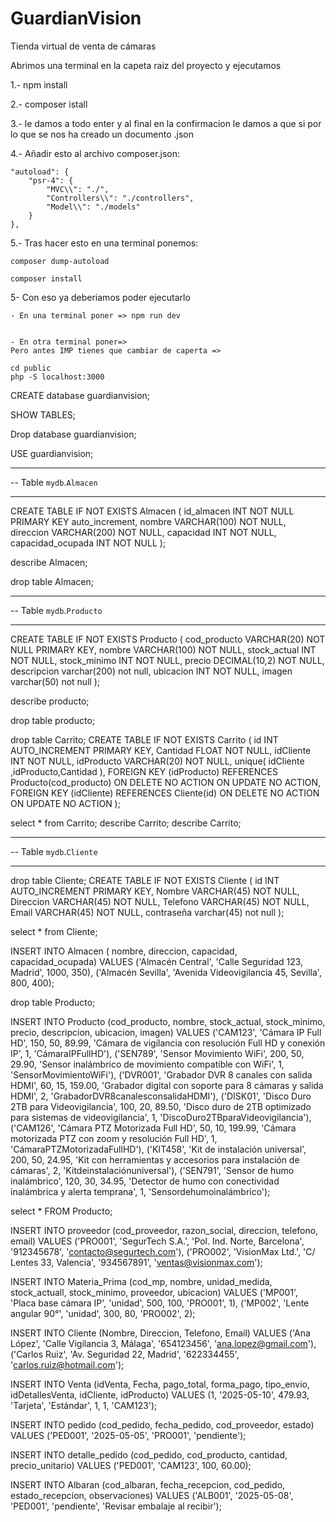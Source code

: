 # GuardianVision
Tienda virtual de venta de cámaras


Abrimos una terminal en la capeta raiz del proyecto y ejecutamos

1.- npm install

2.- composer istall

3.- le damos a todo enter y al final en la confirmacion le damos a que si por lo que se nos ha creado un documento .json

4.- Añadir esto al archivo composer.json:

    "autoload": {
        "psr-4": {
            "MVC\\": "./",
            "Controllers\\": "./controllers",
            "Model\\": "./models"
        }
    },

5.- Tras hacer esto en una terminal ponemos:

    composer dump-autoload

    composer install

5- Con eso ya deberiamos poder ejecutarlo 

    - En una terminal poner => npm run dev 


    - En otra terminal poner=>
    Pero antes IMP tienes que cambiar de caperta =>

    cd public
    php -S localhost:3000

CREATE database guardianvision;

SHOW TABLES;

Drop database guardianvision;

USE guardianvision;

-- -----------------------------------------------------
-- Table `mydb`.`Almacen`
-- -----------------------------------------------------
CREATE TABLE IF NOT EXISTS Almacen (
  id_almacen INT NOT NULL PRIMARY KEY auto_increment,
  nombre VARCHAR(100) NOT NULL,
  direccion VARCHAR(200) NOT NULL,
  capacidad INT NOT NULL,
  capacidad_ocupada INT NOT NULL
);

describe Almacen;

drop table Almacen;

-- -----------------------------------------------------
-- Table `mydb`.`Producto`
-- -----------------------------------------------------
CREATE TABLE IF NOT EXISTS Producto (
  cod_producto VARCHAR(20) NOT NULL PRIMARY KEY,
  nombre VARCHAR(100) NOT NULL,
  stock_actual INT NOT NULL,
  stock_minimo INT NOT NULL,
  precio DECIMAL(10,2) NOT NULL,
  descripcion varchar(200) not null,
  ubicacion INT NOT NULL,
  imagen varchar(50) not null
);

describe producto;

drop table producto;


drop table Carrito;
CREATE TABLE IF NOT EXISTS Carrito (
  id INT AUTO_INCREMENT PRIMARY KEY,
  Cantidad FLOAT NOT NULL,
  idCliente INT NOT NULL,
  idProducto VARCHAR(20) NOT NULL,
  unique( idCliente ,idProducto,Cantidad ),
  FOREIGN KEY (idProducto) REFERENCES Producto(cod_producto)
	ON DELETE NO ACTION
    ON UPDATE NO ACTION,
  FOREIGN KEY (idCliente) REFERENCES Cliente(id)
    ON DELETE NO ACTION
    ON UPDATE NO ACTION
);	

select * from Carrito;
describe Carrito;
describe Carrito;



-- -----------------------------------------------------
-- Table `mydb`.`Cliente`
-- -----------------------------------------------------

drop table Cliente;
CREATE TABLE IF NOT EXISTS Cliente (
  id INT AUTO_INCREMENT PRIMARY KEY,
  Nombre VARCHAR(45) NOT NULL,
  Direccion VARCHAR(45) NOT NULL,
  Telefono VARCHAR(45) NOT NULL,
  Email VARCHAR(45) NOT NULL,
  contraseña varchar(45) not null
  );
  
  select * from Cliente;


INSERT INTO Almacen ( nombre, direccion, capacidad, capacidad_ocupada)
VALUES 
('Almacén Central', 'Calle Seguridad 123, Madrid', 1000, 350),
('Almacén Sevilla', 'Avenida Videovigilancia 45, Sevilla', 800, 400);

drop table Producto;

INSERT INTO Producto (cod_producto, nombre, stock_actual, stock_minimo, precio, descripcion, ubicacion, imagen)
VALUES 
('CAM123', 'Cámara IP Full HD', 150, 50, 89.99, 'Cámara de vigilancia con resolución Full HD y conexión IP', 1, 'CámaraIPFullHD'),
('SEN789', 'Sensor Movimiento WiFi', 200, 50, 29.90, 'Sensor inalámbrico de movimiento compatible con WiFi', 1, 'SensorMovimientoWiFi'),
('DVR001', 'Grabador DVR 8 canales con salida HDMI', 60, 15, 159.00, 'Grabador digital con soporte para 8 cámaras y salida HDMI', 2, 'GrabadorDVR8canalesconsalidaHDMI'),
('DISK01', 'Disco Duro 2TB para Videovigilancia', 100, 20, 89.50, 'Disco duro de 2TB optimizado para sistemas de videovigilancia', 1, 'DiscoDuro2TBparaVideovigilancia'),
('CAM126', 'Cámara PTZ Motorizada Full HD', 50, 10, 199.99, 'Cámara motorizada PTZ con zoom y resolución Full HD', 1, 'CámaraPTZMotorizadaFullHD'),
('KIT458', 'Kit de instalación universal', 200, 50, 24.95, 'Kit con herramientas y accesorios para instalación de cámaras', 2, 'Kitdeinstalaciónuniversal'),
('SEN791', 'Sensor de humo inalámbrico', 120, 30, 34.95, 'Detector de humo con conectividad inalámbrica y alerta temprana', 1, 'Sensordehumoinalámbrico');



select * FROM Producto;

INSERT INTO proveedor (cod_proveedor, razon_social, direccion, telefono, email)
VALUES 
('PRO001', 'SegurTech S.A.', 'Pol. Ind. Norte, Barcelona', '912345678', 'contacto@segurtech.com'),
('PRO002', 'VisionMax Ltd.', 'C/ Lentes 33, Valencia', '934567891', 'ventas@visionmax.com');


INSERT INTO Materia_Prima (cod_mp, nombre, unidad_medida, stock_actuall, stock_minimo, proveedor, ubicacion)
VALUES 
('MP001', 'Placa base cámara IP', 'unidad', 500, 100, 'PRO001', 1),
('MP002', 'Lente angular 90°', 'unidad', 300, 80, 'PRO002', 2);


INSERT INTO Cliente (Nombre, Direccion, Telefono, Email)
VALUES 
('Ana López', 'Calle Vigilancia 3, Málaga', '654123456', 'ana.lopez@gmail.com'),
('Carlos Ruiz', 'Av. Seguridad 22, Madrid', '622334455', 'carlos.ruiz@hotmail.com');



INSERT INTO Venta (idVenta, Fecha, pago_total, forma_pago, tipo_envio, idDetallesVenta, idCliente, idProducto)
VALUES 
(1, '2025-05-10', 479.93, 'Tarjeta', 'Estándar', 1, 1, 'CAM123');


INSERT INTO pedido (cod_pedido, fecha_pedido, cod_proveedor, estado)
VALUES 
('PED001', '2025-05-05', 'PRO001', 'pendiente');

INSERT INTO detalle_pedido (cod_pedido, cod_producto, cantidad, precio_unitario)
VALUES 
('PED001', 'CAM123', 100, 60.00);


INSERT INTO Albaran (cod_albaran, fecha_recepcion, cod_pedido, estado_recepcion, observaciones)
VALUES 
('ALB001', '2025-05-08', 'PED001', 'pendiente', 'Revisar embalaje al recibir');